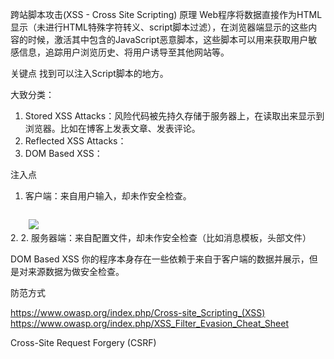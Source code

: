 跨站脚本攻击(XSS - Cross Site Scripting)
原理
Web程序将数据直接作为HTML显示（未进行HTML特殊字符转义、script脚本过滤），在浏览器端显示的这些内容的时候，激活其中包含的JavaScript恶意脚本，这些脚本可以用来获取用户敏感信息，追踪用户浏览历史、将用户诱导至其他网站等。

关键点
找到可以注入Script脚本的地方。

大致分类：
1. Stored XSS Attacks：风险代码被先持久存储于服务器上，在读取出来显示到浏览器。比如在博客上发表文章、发表评论。
2. Reflected XSS Attacks：
3. DOM Based XSS：


注入点
1. 客户端：来自用户输入，却未作安全检查。

<code>
    <img src="https://www.owasp.org/skins/monobook/ologo.png" onload="alert('XSS');" >
</code>
2.
2. 服务器端：来自配置文件，却未作安全检查（比如消息模板，头部文件）

DOM Based XSS
  你的程序本身存在一些依赖于来自于客户端的数据并展示，但是对来源数据为做安全检查。



防范方式




https://www.owasp.org/index.php/Cross-site_Scripting_(XSS)
https://www.owasp.org/index.php/XSS_Filter_Evasion_Cheat_Sheet

Cross-Site Request Forgery (CSRF)
